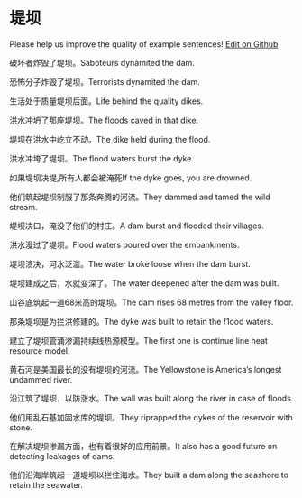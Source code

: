 # 堤坝

Please help us improve the quality of example sentences! [Edit on Github](https://github.com/jiyushe/jiyu-example-sentence-source/blob/main/chinese/diba.md)

<p><span class="chinese">破坏者炸毁了堤坝。</span><span class="english">Saboteurs dynamited the dam.</span></p>

<p><span class="chinese">恐怖分子炸毁了堤坝。</span><span class="english">Terrorists dynamited the dam.</span></p>

<p><span class="chinese">生活处于质量堤坝后面。</span><span class="english">Life behind the quality dikes.</span></p>

<p><span class="chinese">洪水冲坍了那座堤坝。</span><span class="english">The floods caved in that dike.</span></p>

<p><span class="chinese">堤坝在洪水中屹立不动。</span><span class="english">The dike held during the flood.</span></p>

<p><span class="chinese">洪水冲垮了堤坝。</span><span class="english">The flood waters burst the dyke.</span></p>

<p><span class="chinese">如果堤坝决堤,所有人都会被淹死</span><span class="english">If the dyke goes, you are drowned.</span></p>

<p><span class="chinese">他们筑起堤坝制服了那条奔腾的河流。</span><span class="english">They dammed and tamed the wild stream.</span></p>

<p><span class="chinese">堤坝决口，淹没了他们的村庄。</span><span class="english">A dam burst and flooded their villages.</span></p>

<p><span class="chinese">洪水漫过了堤坝。</span><span class="english">Flood waters poured over the embankments.</span></p>

<p><span class="chinese">堤坝溃决，河水泛滥。</span><span class="english">The water broke loose when the dam burst.</span></p>

<p><span class="chinese">堤坝建成之后，水就变深了。</span><span class="english">The water deepened after the dam was built.</span></p>

<p><span class="chinese">山谷底筑起一道68米高的堤坝。</span><span class="english">The dam rises 68 metres from the valley floor.</span></p>

<p><span class="chinese">那条堤坝是为拦洪修建的。</span><span class="english">The dyke was built to retain the f1ood waters.</span></p>

<p><span class="chinese">建立了堤坝管涌渗漏持续线热源模型。</span><span class="english">The first one is continue line heat resource model.</span></p>

<p><span class="chinese">黄石河是美国最长的没有堤坝的河流。</span><span class="english">The Yellowstone is America’s longest undammed river.</span></p>

<p><span class="chinese">沿江筑了堤坝，以防涨水。</span><span class="english">The wall was built along the river in case of floods.</span></p>

<p><span class="chinese">他们用乱石基加固水库的堤坝。</span><span class="english">They riprapped the dykes of the reservoir with stone.</span></p>

<p><span class="chinese">在解决堤坝渗漏方面，也有着很好的应用前景。</span><span class="english">It also has a good future on detecting leakages of dams.</span></p>

<p><span class="chinese">他们沿海岸筑起一道堤坝以拦住海水。</span><span class="english">They built a dam along the seashore to retain the seawater.</span></p>


